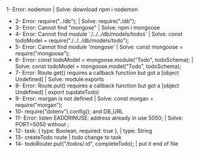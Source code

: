 1- Error: nodemon | Solve: download npm i nodemon
* 2- Error: require("../db"); | Solve: require("./db");
* 3- Error: Cannot find "mongose" | Solve: npm i mongoose
* 4- Error: Cannot find module './../../db/models/todos' | Solve: const todoModel = require("./../../db/models/todo");
* 5- Error: Cannot find module 'mongose' | Solve: const mongoose = require("mongoose");
* 6- Error: const todoModel = mongoose.module("Todo", todoSchema); | Solve: const todoModel = mongoose.model("Todo", todoSchema);
* 7- Error: Route.get() requires a callback function but got a [object Undefined] | Solve: module.exports
* 8- Error: Route.put() requires a callback function but got a [object Undefined] | export (updateTodo)
* 9- Error: morgan is not defined | Solve: const morgan = require("morgan");
* 10- require("dotenv").config(); and DB_URL
* 11- Error: listen EADDRINUSE: address already in use 5050; | Solve: PORT=5050 without ;
* 12-   task: { type: Boolean, required: true }, |  type: String
* 13- createTodo route | todo change to task
* 14- todoRouter.put("/todos/:id", completeTodo); |  put it end of  file

